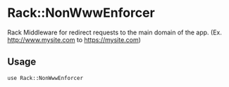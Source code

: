 Rack::NonWwwEnforcer
=================

Rack Middleware for redirect requests to the main domain of the app. (Ex. http://www.mysite.com to https://mysite.com)

Usage
-------

    use Rack::NonWwwEnforcer
